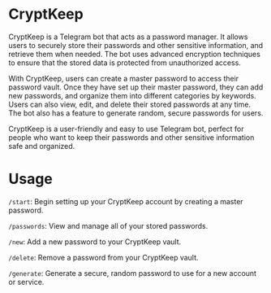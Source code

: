 # CryptKeep

CryptKeep is a Telegram bot that acts as a password manager. It allows users to securely store their passwords and other sensitive information, and retrieve them when needed. The bot uses advanced encryption techniques to ensure that the stored data is protected from unauthorized access.

With CryptKeep, users can create a master password to access their password vault. Once they have set up their master password, they can add new passwords, and organize them into different categories by keywords. Users can also view, edit, and delete their stored passwords  at any time. The bot also has a feature to generate random, secure passwords for users.

CryptKeep is a user-friendly and easy to use Telegram bot, perfect for people who want to keep their passwords and other sensitive information safe and organized.

# Usage

`/start`: Begin setting up your CryptKeep account by creating a master password.

`/passwords`: View and manage all of your stored passwords.

`/new`: Add a new password to your CryptKeep vault.

`/delete`: Remove a password from your CryptKeep vault.

`/generate`: Generate a secure, random password to use for a new account or service.
